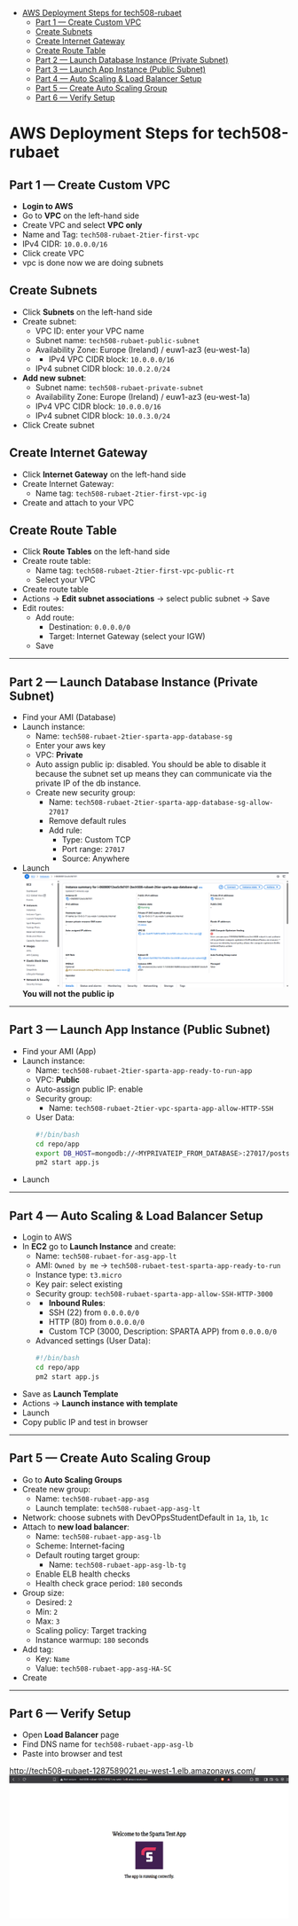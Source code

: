 <!-- TOC -->
* [AWS Deployment Steps for tech508-rubaet](#aws-deployment-steps-for-tech508-rubaet)
  * [Part 1 — Create Custom VPC](#part-1--create-custom-vpc)
  * [Create Subnets](#create-subnets)
  * [Create Internet Gateway](#create-internet-gateway)
  * [Create Route Table](#create-route-table)
  * [Part 2 — Launch Database Instance (Private Subnet)](#part-2--launch-database-instance-private-subnet)
  * [Part 3 — Launch App Instance (Public Subnet)](#part-3--launch-app-instance-public-subnet)
  * [Part 4 — Auto Scaling & Load Balancer Setup](#part-4--auto-scaling--load-balancer-setup)
  * [Part 5 — Create Auto Scaling Group](#part-5--create-auto-scaling-group)
  * [Part 6 — Verify Setup](#part-6--verify-setup)
<!-- TOC -->

# AWS Deployment Steps for tech508-rubaet

## Part 1 — Create Custom VPC

- **Login to AWS**
- Go to **VPC** on the left-hand side
- Create VPC and select **VPC only**
- Name and Tag: `tech508-rubaet-2tier-first-vpc`
- IPv4 CIDR: `10.0.0.0/16`
- Click create VPC
- vpc is done now we are doing subnets

## Create Subnets
- Click **Subnets** on the left-hand side
- Create subnet:
  - VPC ID: enter your VPC name
  - Subnet name: `tech508-rubaet-public-subnet`
  - Availability Zone: Europe (Ireland) / euw1-az3 (eu-west-1a)
  - - IPv4 VPC CIDR block: `10.0.0.0/16`
  - IPv4 subnet CIDR block: `10.0.2.0/24`
- **Add new subnet**:
  - Subnet name: `tech508-rubaet-private-subnet`
  - Availability Zone: Europe (Ireland) / euw1-az3 (eu-west-1a)
  - IPv4 VPC CIDR block: `10.0.0.0/16`
  - IPv4 subnet CIDR block: `10.0.3.0/24`
- Click Create subnet

## Create Internet Gateway
- Click **Internet Gateway** on the left-hand side
- Create Internet Gateway:
  - Name tag: `tech508-rubaet-2tier-first-vpc-ig`
- Create and attach to your VPC

## Create Route Table
- Click **Route Tables** on the left-hand side
- Create route table:
  - Name tag: `tech508-rubaet-2tier-first-vpc-public-rt`
  - Select your VPC
- Create route table
- Actions → **Edit subnet associations** → select public subnet → Save
- Edit routes:
  - Add route:
    - Destination: `0.0.0.0/0`
    - Target: Internet Gateway (select your IGW)
  - Save

---

## Part 2 — Launch Database Instance (Private Subnet)

- Find your AMI (Database)
- Launch instance:
  - Name: `tech508-rubaet-2tier-sparta-app-database-sg`
  - Enter your aws key
  - VPC: **Private**
  - Auto assign public ip: disabled. You should be able to disable it because the subnet set up means they can communicate via the private IP of the db instance.
  - Create new security group:
    - Name: `tech508-rubaet-2tier-sparta-app-database-sg-allow-27017`
    - Remove default rules
    - Add rule:
      - Type: Custom TCP
      - Port range: `27017`
      - Source: Anywhere
- Launch
![img_12.png](img_12.png)
**You will not the public ip**

---

## Part 3 — Launch App Instance (Public Subnet)

- Find your AMI (App)
- Launch instance:
  - Name: `tech508-rubaet-2tier-sparta-app-ready-to-run-app`
  - VPC: **Public**
  - Auto-assign public IP: enable
  - Security group:
    - Name: `tech508-rubaet-2tier-vpc-sparta-app-allow-HTTP-SSH`
  - User Data:
    ```bash
    #!/bin/bash
    cd repo/app
    export DB_HOST=mongodb://<MYPRIVATEIP_FROM_DATABASE>:27017/posts
    pm2 start app.js
    ```
- Launch

---

## Part 4 — Auto Scaling & Load Balancer Setup

- Login to AWS
- In **EC2** go to **Launch Instance** and create:
  - Name: `tech508-rubaet-for-asg-app-lt`
  - AMI: `Owned by me` → `tech508-rubaet-test-sparta-app-ready-to-run`
  - Instance type: `t3.micro`
  - Key pair: select existing
  - Security group: `tech508-rubaet-sparta-app-allow-SSH-HTTP-3000`
  - - **Inbound Rules**:
     - SSH (22) from `0.0.0.0/0`
     - HTTP (80) from `0.0.0.0/0`
     - Custom TCP (3000, Description: SPARTA APP) from `0.0.0.0/0`
  - Advanced settings (User Data):
    ```bash
    #!/bin/bash
    cd repo/app
    pm2 start app.js
    ```
- Save as **Launch Template**
- Actions → **Launch instance with template**
- Launch
- Copy public IP and test in browser

---

## Part 5 — Create Auto Scaling Group

- Go to **Auto Scaling Groups**
- Create new group:
  - Name: `tech508-rubaet-app-asg`
  - Launch template: `tech508-rubaet-app-asg-lt`
- Network: choose subnets with DevOPpsStudentDefault in `1a`, `1b`, `1c`
- Attach to **new load balancer**:
  - Name: `tech508-rubaet-app-asg-lb`
  - Scheme: Internet-facing
  - Default routing target group:
    - Name: `tech508-rubaet-app-asg-lb-tg`
  - Enable ELB health checks
  - Health check grace period: `180` seconds
- Group size:
  - Desired: `2`
  - Min: `2`
  - Max: `3`
  - Scaling policy: Target tracking
  - Instance warmup: `180` seconds
- Add tag:  
  - Key: `Name`  
  - Value: `tech508-rubaet-app-asg-HA-SC`
- Create

---

## Part 6 — Verify Setup

- Open **Load Balancer** page
- Find DNS name for `tech508-rubaet-app-asg-lb`
- Paste into browser and test

http://tech508-rubaet-1287589021.eu-west-1.elb.amazonaws.com/
![img_11.png](img_11.png)